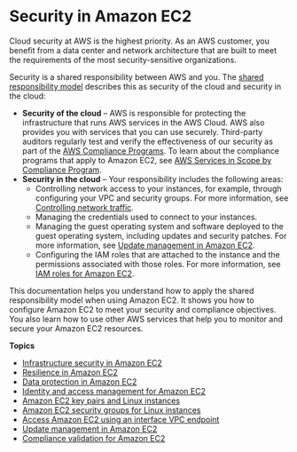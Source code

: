 # Security in Amazon EC2<a name="ec2-security"></a>

Cloud security at AWS is the highest priority\. As an AWS customer, you benefit from a data center and network architecture that are built to meet the requirements of the most security\-sensitive organizations\.

Security is a shared responsibility between AWS and you\. The [shared responsibility model](http://aws.amazon.com/compliance/shared-responsibility-model/) describes this as security of the cloud and security in the cloud:
+ **Security of the cloud** – AWS is responsible for protecting the infrastructure that runs AWS services in the AWS Cloud\. AWS also provides you with services that you can use securely\. Third\-party auditors regularly test and verify the effectiveness of our security as part of the [AWS Compliance Programs](http://aws.amazon.com/compliance/programs/)\. To learn about the compliance programs that apply to Amazon EC2, see [AWS Services in Scope by Compliance Program](http://aws.amazon.com/compliance/services-in-scope/)\.
+ **Security in the cloud** – Your responsibility includes the following areas:
  + Controlling network access to your instances, for example, through configuring your VPC and security groups\. For more information, see [Controlling network traffic](infrastructure-security.md#control-network-traffic)\.
  + Managing the credentials used to connect to your instances\.
  + Managing the guest operating system and software deployed to the guest operating system, including updates and security patches\. For more information, see [Update management in Amazon EC2](update-management.md)\.
  + Configuring the IAM roles that are attached to the instance and the permissions associated with those roles\. For more information, see [IAM roles for Amazon EC2](iam-roles-for-amazon-ec2.md)\.

This documentation helps you understand how to apply the shared responsibility model when using Amazon EC2\. It shows you how to configure Amazon EC2 to meet your security and compliance objectives\. You also learn how to use other AWS services that help you to monitor and secure your Amazon EC2 resources\.

**Topics**
+ [Infrastructure security in Amazon EC2](infrastructure-security.md)
+ [Resilience in Amazon EC2](disaster-recovery-resiliency.md)
+ [Data protection in Amazon EC2](data-protection.md)
+ [Identity and access management for Amazon EC2](security-iam.md)
+ [Amazon EC2 key pairs and Linux instances](ec2-key-pairs.md)
+ [Amazon EC2 security groups for Linux instances](ec2-security-groups.md)
+ [Access Amazon EC2 using an interface VPC endpoint](interface-vpc-endpoints.md)
+ [Update management in Amazon EC2](update-management.md)
+ [Compliance validation for Amazon EC2](compliance-validation.md)